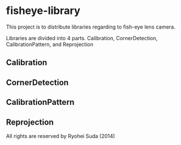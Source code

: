fisheye-library
===============

This project is to distribute libraries regarding to fish-eye lens camera.

Libraries are divided into 4 parts.
  Calibration,
  CornerDetection,
  CalibrationPattern, and
  Reprojection
  
Calibration
----------

CornerDetection
----------

CalibrationPattern
----------

Reprojection
----------



All rights are reserved by Ryohei Suda (2014)
